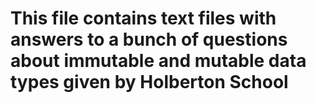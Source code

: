 # This file contains text files with answers to a bunch of questions about immutable and mutable data types given by Holberton School
